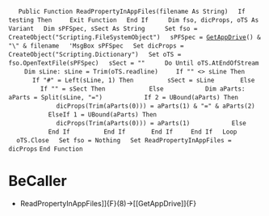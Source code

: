 &nbsp;&nbsp;&nbsp;&nbsp;
`Public Function ReadPropertyInAppFiles(filename As String)`
&nbsp;&nbsp;&nbsp;&nbsp;`If testing Then`
&nbsp;&nbsp;&nbsp;&nbsp;&nbsp;&nbsp;&nbsp;&nbsp;`Exit Function`
&nbsp;&nbsp;&nbsp;&nbsp;`End If`
&nbsp;&nbsp;&nbsp;&nbsp;
&nbsp;&nbsp;&nbsp;&nbsp;`Dim fso, dicProps, oTS As Variant`
&nbsp;&nbsp;&nbsp;&nbsp;`Dim sPFSpec, sSect As String`
&nbsp;&nbsp;&nbsp;&nbsp;
&nbsp;&nbsp;&nbsp;&nbsp;`Set fso = CreateObject("Scripting.FileSystemObject")`
&nbsp;&nbsp;&nbsp;&nbsp;`sPFSpec = `[`GetAppDrive`](GetAppDrive)`() & "\" & filename`
&nbsp;&nbsp;&nbsp;&nbsp;`'MsgBox sPFSpec`
&nbsp;&nbsp;&nbsp;&nbsp;`Set dicProps = CreateObject("Scripting.Dictionary")`
&nbsp;&nbsp;&nbsp;&nbsp;`Set oTS = fso.OpenTextFile(sPFSpec)`
&nbsp;&nbsp;&nbsp;&nbsp;`sSect = ""`
&nbsp;&nbsp;&nbsp;&nbsp;
&nbsp;&nbsp;&nbsp;&nbsp;`Do Until oTS.AtEndOfStream`
&nbsp;&nbsp;&nbsp;&nbsp;&nbsp;&nbsp;&nbsp;&nbsp;`Dim sLine: sLine = Trim(oTS.readline)`
&nbsp;&nbsp;&nbsp;&nbsp;&nbsp;&nbsp;&nbsp;&nbsp;`If "" <> sLine Then`
&nbsp;&nbsp;&nbsp;&nbsp;&nbsp;&nbsp;&nbsp;&nbsp;&nbsp;&nbsp;&nbsp;&nbsp;`If "#" = Left(sLine, 1) Then`
&nbsp;&nbsp;&nbsp;&nbsp;&nbsp;&nbsp;&nbsp;&nbsp;&nbsp;&nbsp;&nbsp;&nbsp;&nbsp;&nbsp;&nbsp;&nbsp;`sSect = sLine`
&nbsp;&nbsp;&nbsp;&nbsp;&nbsp;&nbsp;&nbsp;&nbsp;&nbsp;&nbsp;&nbsp;&nbsp;`Else`
&nbsp;&nbsp;&nbsp;&nbsp;&nbsp;&nbsp;&nbsp;&nbsp;&nbsp;&nbsp;&nbsp;&nbsp;&nbsp;&nbsp;&nbsp;&nbsp;`If "" = sSect Then`
&nbsp;&nbsp;&nbsp;&nbsp;
&nbsp;&nbsp;&nbsp;&nbsp;&nbsp;&nbsp;&nbsp;&nbsp;&nbsp;&nbsp;&nbsp;&nbsp;&nbsp;&nbsp;&nbsp;&nbsp;`Else`
&nbsp;&nbsp;&nbsp;&nbsp;&nbsp;&nbsp;&nbsp;&nbsp;&nbsp;&nbsp;&nbsp;&nbsp;&nbsp;&nbsp;&nbsp;&nbsp;&nbsp;&nbsp;&nbsp;&nbsp;`Dim aParts: aParts = Split(sLine, "=")`
&nbsp;&nbsp;&nbsp;&nbsp;&nbsp;&nbsp;&nbsp;&nbsp;&nbsp;&nbsp;&nbsp;&nbsp;&nbsp;&nbsp;&nbsp;&nbsp;&nbsp;&nbsp;&nbsp;&nbsp;`If 2 = UBound(aParts) Then`
&nbsp;&nbsp;&nbsp;&nbsp;&nbsp;&nbsp;&nbsp;&nbsp;&nbsp;&nbsp;&nbsp;&nbsp;&nbsp;&nbsp;&nbsp;&nbsp;&nbsp;&nbsp;&nbsp;&nbsp;&nbsp;&nbsp;&nbsp;&nbsp;`dicProps(Trim(aParts(0))) = aParts(1) & "=" & aParts(2)`
&nbsp;&nbsp;&nbsp;&nbsp;&nbsp;&nbsp;&nbsp;&nbsp;&nbsp;&nbsp;&nbsp;&nbsp;&nbsp;&nbsp;&nbsp;&nbsp;&nbsp;&nbsp;&nbsp;&nbsp;`ElseIf 1 = UBound(aParts) Then`
&nbsp;&nbsp;&nbsp;&nbsp;&nbsp;&nbsp;&nbsp;&nbsp;&nbsp;&nbsp;&nbsp;&nbsp;&nbsp;&nbsp;&nbsp;&nbsp;&nbsp;&nbsp;&nbsp;&nbsp;&nbsp;&nbsp;&nbsp;&nbsp;`dicProps(Trim(aParts(0))) = aParts(1)`
&nbsp;&nbsp;&nbsp;&nbsp;&nbsp;&nbsp;&nbsp;&nbsp;&nbsp;&nbsp;&nbsp;&nbsp;&nbsp;&nbsp;&nbsp;&nbsp;&nbsp;&nbsp;&nbsp;&nbsp;`Else`
&nbsp;&nbsp;&nbsp;&nbsp;&nbsp;&nbsp;&nbsp;&nbsp;&nbsp;&nbsp;&nbsp;&nbsp;&nbsp;&nbsp;&nbsp;&nbsp;&nbsp;&nbsp;&nbsp;&nbsp;`End If`
&nbsp;&nbsp;&nbsp;&nbsp;&nbsp;&nbsp;&nbsp;&nbsp;&nbsp;&nbsp;&nbsp;&nbsp;&nbsp;&nbsp;&nbsp;&nbsp;`End If`
&nbsp;&nbsp;&nbsp;&nbsp;&nbsp;&nbsp;&nbsp;&nbsp;&nbsp;&nbsp;&nbsp;&nbsp;`End If`
&nbsp;&nbsp;&nbsp;&nbsp;&nbsp;&nbsp;&nbsp;&nbsp;`End If`
&nbsp;&nbsp;&nbsp;&nbsp;`Loop`
&nbsp;&nbsp;&nbsp;&nbsp;`oTS.Close`
&nbsp;&nbsp;&nbsp;&nbsp;`Set fso = Nothing`
&nbsp;&nbsp;&nbsp;&nbsp;`Set ReadPropertyInAppFiles = dicProps`
`End Function`


# BeCaller
- ReadPropertyInAppFiles]]{F}(8)->[[GetAppDrive]]{F}

